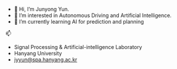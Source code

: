 - 👋 Hi, I’m Junyong Yun.
- 👀 I’m interested in Autonomous Driving and Artificial Intelligence.
- 🌱 I’m currently learning AI for prediction and planning

📫
- Signal Processing & Artificial-intelligence Laboratory
- Hanyang University
- jyyun@spa.hanyang.ac.kr

<!---
JunyongYun-SPA/JunyongYun-SPA is a ✨ special ✨ repository because its `README.md` (this file) appears on your GitHub profile.
You can click the Preview link to take a look at your changes.
--->
